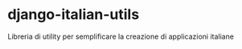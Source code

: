 django-italian-utils
====================

Libreria di utility per semplificare la creazione di applicazioni italiane

